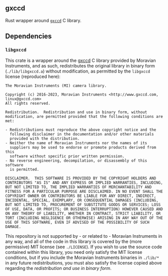 ## gxccd
Rust wrapper around [`gxccd`](https://www.gxccd.com/) C library.

## Dependencies
### `libgxccd`
This crate is a wrapper around the [gxccd](https://www.gxccd.com/) C library provided by Moravian Instruments, and as such, redistributes the original library in binary form (`./lib/libgxccd.a`) without modification, as permitted by the `libgxccd` license (reproduced here):
```license
The Moravian Instruments (MI) camera library.
 
Copyright (c) 2016-2023, Moravian Instruments <http://www.gxccd.com, linux@gxccd.com>
All rights reserved.
 
Redistribution.  Redistribution and use in binary form, without
modification, are permitted provided that the following conditions are
met:
 
- Redistributions must reproduce the above copyright notice and the
  following disclaimer in the documentation and/or other materials
  provided with the distribution.
- Neither the name of Moravian Instruments nor the names of its
  suppliers may be used to endorse or promote products derived from this
  software without specific prior written permission.
- No reverse engineering, decompilation, or disassembly of this software
  is permitted.
 
DISCLAIMER.  THIS SOFTWARE IS PROVIDED BY THE COPYRIGHT HOLDERS AND
CONTRIBUTORS "AS IS" AND ANY EXPRESS OR IMPLIED WARRANTIES, INCLUDING,
BUT NOT LIMITED TO, THE IMPLIED WARRANTIES OF MERCHANTABILITY AND
FITNESS FOR A PARTICULAR PURPOSE ARE DISCLAIMED. IN NO EVENT SHALL THE
COPYRIGHT OWNER OR CONTRIBUTORS BE LIABLE FOR ANY DIRECT, INDIRECT,
INCIDENTAL, SPECIAL, EXEMPLARY, OR CONSEQUENTIAL DAMAGES (INCLUDING,
BUT NOT LIMITED TO, PROCUREMENT OF SUBSTITUTE GOODS OR SERVICES; LOSS
OF USE, DATA, OR PROFITS; OR BUSINESS INTERRUPTION) HOWEVER CAUSED AND
ON ANY THEORY OF LIABILITY, WHETHER IN CONTRACT, STRICT LIABILITY, OR
TORT (INCLUDING NEGLIGENCE OR OTHERWISE) ARISING IN ANY WAY OUT OF THE
USE OF THIS SOFTWARE, EVEN IF ADVISED OF THE POSSIBILITY OF SUCH
DAMAGE.
```
This repository is not supported by - or related to - Moravian Instruments in any way, and all of the code in this library is covered by the (more permissive) MIT license (see `./LICENSE`). If you wish to use the source code contained within this library, you need only satisfy the MIT license conditions, but if you include the Moravian Instruments binaries in `./lib/*` in any future redistributions, you must also satisfy the license copied above regarding the *redistribution and use in binary form*.